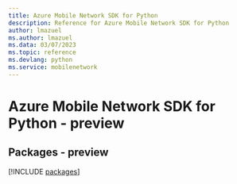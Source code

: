 ```yaml
---
title: Azure Mobile Network SDK for Python
description: Reference for Azure Mobile Network SDK for Python
author: lmazuel
ms.author: lmazuel
ms.data: 03/07/2023
ms.topic: reference
ms.devlang: python
ms.service: mobilenetwork
---
```

# Azure Mobile Network SDK for Python - preview
## Packages - preview
[!INCLUDE [packages](mobile-network-index.md)]